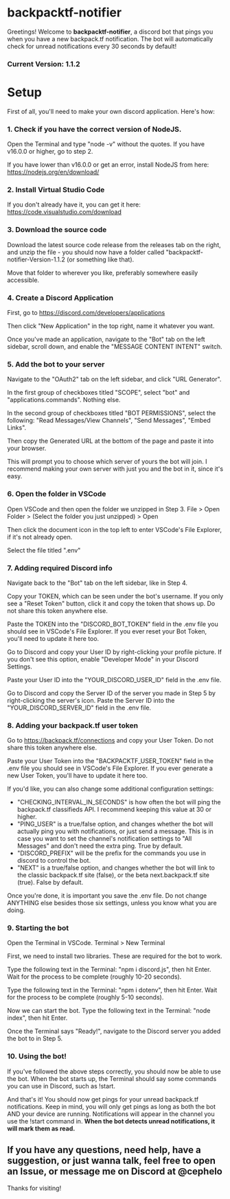 # backpacktf-notifier
Greetings!  Welcome to **backpacktf-notifier**, a discord bot that pings you when you have a new backpack.tf notification.
The bot will automatically check for unread notifications every 30 seconds by default!

### Current Version: 1.1.2

# Setup
First of all, you'll need to make your own discord application.  Here's how:

### 1. Check if you have the correct version of NodeJS.
Open the Terminal and type "node -v" without the quotes.  If you have v16.0.0 or higher, go to step 2.

If you have lower than v16.0.0 or get an error, install NodeJS from here: https://nodejs.org/en/download/

### 2. Install Virtual Studio Code
If you don't already have it, you can get it here: https://code.visualstudio.com/download

### 3. Download the source code
Download the latest source code release from the releases tab on the right, and unzip the file - you should now have a folder called "backpacktf-notifier-Version-1.1.2 (or something like that).

Move that folder to wherever you like, preferably somewhere easily accessible.

### 4. Create a Discord Application
First, go to https://discord.com/developers/applications

Then click "New Application" in the top right, name it whatever you want.

Once you've made an application, navigate to the "Bot" tab on the left sidebar, scroll down, and enable the "MESSAGE CONTENT INTENT" switch.

### 5. Add the bot to your server
Navigate to the "OAuth2" tab on the left sidebar, and click "URL Generator".

In the first group of checkboxes titled "SCOPE", select "bot" and "applications.commands".  Nothing else.

In the second group of checkboxes titled "BOT PERMISSIONS", select the following: "Read Messages/View Channels", "Send Messages", "Embed Links".

Then copy the Generated URL at the bottom of the page and paste it into your browser.

This will prompt you to choose which server of yours the bot will join.  I recommend making your own server with just you and the bot in it, since it's easy.

### 6. Open the folder in VSCode
Open VSCode and then open the folder we unzipped in Step 3.  File > Open Folder > (Select the folder you just unzipped) > Open

Then click the document icon in the top left to enter VSCode's File Explorer, if it's not already open.

Select the file titled ".env"

### 7. Adding required Discord info
Navigate back to the "Bot" tab on the left sidebar, like in Step 4.

Copy your TOKEN, which can be seen under the bot's username.  If you only see a "Reset Token" button, click it and copy the token that shows up.  Do not share this token anywhere else.

Paste the TOKEN into the "DISCORD_BOT_TOKEN" field in the .env file you should see in VSCode's File Explorer.  If you ever reset your Bot Token, you'll need to update it here too.

Go to Discord and copy your User ID by right-clicking your profile picture.  If you don't see this option, enable "Developer Mode" in your Discord Settings.

Paste your User ID into the "YOUR_DISCORD_USER_ID" field in the .env file.

Go to Discord and copy the Server ID of the server you made in Step 5 by right-clicking the server's icon.  Paste the Server ID into the "YOUR_DISCORD_SERVER_ID" field in the .env file.

### 8. Adding your backpack.tf user token
Go to https://backpack.tf/connections and copy your User Token.  Do not share this token anywhere else.

Paste your User Token into the "BACKPACKTF_USER_TOKEN" field in the .env file you should see in VSCode's File Explorer.  If you ever generate a new User Token, you'll have to update it here too.


If you'd like, you can also change some additional configuration settings:
- "CHECKING_INTERVAL_IN_SECONDS" is how often the bot will ping the backpack.tf classifieds API.  I recommend keeping this value at 30 or higher.
- "PING_USER" is a true/false option, and changes whether the bot will actually ping you with notifications, or just send a message.  This is in case you want to set the channel's notification settings to "All Messages" and don't need the extra ping.  True by default.
- "DISCORD_PREFIX" will be the prefix for the commands you use in discord to control the bot.
- "NEXT" is a true/false option, and changes whether the bot will link to the classic backpack.tf site (false), or the beta next.backpack.tf site (true).  False by default.

Once you're done, it is important you save the .env file.  Do not change ANYTHING else besides those six settings, unless you know what you are doing.

### 9. Starting the bot
Open the Terminal in VSCode.  Terminal > New Terminal

First, we need to install two libraries.  These are required for the bot to work.

Type the following text in the Terminal: "npm i discord.js", then hit Enter.  Wait for the process to be complete (roughly 10-20 seconds).

Type the following text in the Terminal: "npm i dotenv", then hit Enter.  Wait for the process to be complete (roughly 5-10 seconds).

Now we can start the bot.  Type the following text in the Terminal: "node index", then hit Enter.

Once the Terminal says "Ready!", navigate to the Discord server you added the bot to in Step 5.

### 10. Using the bot!
If you've followed the above steps correctly, you should now be able to use the bot.  When the bot starts up, the Terminal should say some commands you can use in Discord, such as !start.

And that's it!  You should now get pings for your unread backpack.tf notifications.  Keep in mind, you will only get pings as long as both the bot AND your device are running.  Notifications will appear in the channel you use the !start command in.  __When the bot detects unread notifications, it will mark them as read.__

## If you have any questions, need help, have a suggestion, or just wanna talk, feel free to open an Issue, or message me on Discord at @cephelo
Thanks for visiting!
